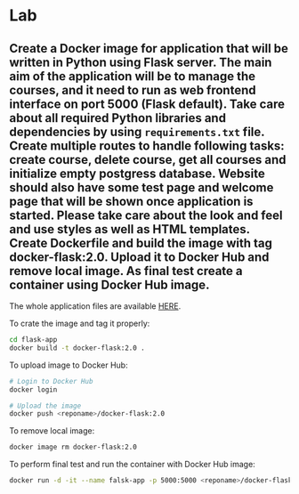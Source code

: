 # Lab

## Create a Docker image for application that will be written in Python using Flask server. The main aim of the application will be to manage the courses, and it need to run as web frontend interface on port 5000 (Flask default). Take care about all required Python libraries and dependencies by using `requirements.txt` file. Create multiple routes to handle following tasks: create course, delete course, get all courses and initialize empty postgress database. Website should also have some test page and welcome page that will be shown once application is started. Please take care about the look and feel and use styles as well as HTML templates. Create Dockerfile and build the image with tag docker-flask:2.0. Upload it to Docker Hub and remove local image. As final test create a container using Docker Hub image.

The whole application files are available [HERE](flask-app).

To crate the image and tag it properly:

```sh
cd flask-app
docker build -t docker-flask:2.0 .
```

To upload image to Docker Hub:

```sh
# Login to Docker Hub
docker login 

# Upload the image
docker push <reponame>/docker-flask:2.0 
```

To remove local image:

```sh
docker image rm docker-flask:2.0
```

To perform final test and run the container with Docker Hub image:

```sh
docker run -d -it --name falsk-app -p 5000:5000 <reponame>/docker-flask:2.0
```
